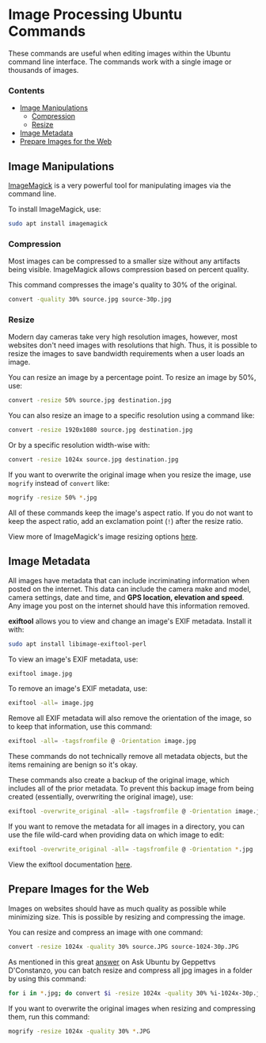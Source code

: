 # Image Processing Ubuntu Commands

These commands are useful when editing images within the Ubuntu command line interface. The commands work with a single image or thousands of images.

### Contents

- [Image Manipulations](#image-manipulations)
    - [Compression](#compression)
    - [Resize](#resize)
- [Image Metadata](#image-metadata)
- [Prepare Images for the Web](#prepare-images-for-the-web)

## Image Manipulations

[ImageMagick](https://www.imagemagick.org/script/command-line-processing.php) is a very powerful tool for manipulating images via the command line.

To install ImageMagick, use:

```bash
sudo apt install imagemagick
```

### Compression

Most images can be compressed to a smaller size without any artifacts being visible. ImageMagick allows compression based on percent quality.

This command compresses the image's quality to 30% of the original.

```bash
convert -quality 30% source.jpg source-30p.jpg
```

### Resize

Modern day cameras take very high resolution images, however, most websites don't need images with resolutions that high. Thus, it is possible to resize the images to save bandwidth requirements when a user loads an image.

You can resize an image by a percentage point. To resize an image by 50%, use:

```bash
convert -resize 50% source.jpg destination.jpg
```

You can also resize an image to a specific resolution using a command like:

```bash
convert -resize 1920x1080 source.jpg destination.jpg
```

Or by a specific resolution width-wise with:

```bash
convert -resize 1024x source.jpg destination.jpg
```

If you want to overwrite the original image when you resize the image, use `mogrify` instead of `convert` like:

```bash
mogrify -resize 50% *.jpg
```

All of these commands keep the image's aspect ratio. If you do not want to keep the aspect ratio, add an exclamation point (`!`) after the resize ratio.

View more of ImageMagick's image resizing options [here](https://www.imagemagick.org/Usage/resize/).

## Image Metadata

All images have metadata that can include incriminating information when posted on the internet. This data can include the camera make and model, camera settings, date and time, and **GPS location, elevation and speed**. Any image you post on the internet should have this information removed.

**exiftool** allows you to view and change an image's EXIF metadata. Install it with:

```bash
sudo apt install libimage-exiftool-perl
```

To view an image's EXIF metadata, use:

```bash
exiftool image.jpg
```

To remove an image's EXIF metadata, use:

```bash
exiftool -all= image.jpg
```

Remove all EXIF metadata will also remove the orientation of the image, so to keep that information, use this command:

```bash
exiftool -all= -tagsfromfile @ -Orientation image.jpg
```

These commands do not technically remove all metadata objects, but the items remaining are benign so it's okay.

These commands also create a backup of the original image, which includes all of the prior metadata. To prevent this backup image from being created (essentially, overwriting the original image), use:

```bash
exiftool -overwrite_original -all= -tagsfromfile @ -Orientation image.jpg
```

If you want to remove the metadata for all images in a directory, you can use the file wild-card when providing data on which image to edit:

```bash
exiftool -overwrite_original -all= -tagsfromfile @ -Orientation *.jpg
```

View the exiftool documentation [here](http://www.sno.phy.queensu.ca/~phil/exiftool/exiftool_pod.html).

## Prepare Images for the Web

Images on websites should have as much quality as possible while minimizing size. This is possible by resizing and compressing the image.

You can resize and compress an image with one command:

```bash
convert -resize 1024x -quality 30% source.JPG source-1024-30p.JPG
```

As mentioned in this great [answer](https://askubuntu.com/a/781588) on Ask Ubuntu by Geppettvs D'Constanzo, you can batch resize and compress all jpg images in a folder by using this command:

```bash
for i in *.jpg; do convert $i -resize 1024x -quality 30% %i-1024x-30p.jpg; done;
```

If you want to overwrite the original images when resizing and compressing them, run this command:

```bash
mogrify -resize 1024x -quality 30% *.JPG
```
